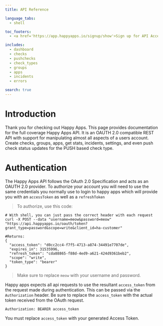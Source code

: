 ```yaml
---
title: API Reference

language_tabs:
  - shell

toc_footers:
  - <a href='https://app.happyapps.io/signup/show'>Sign up for API Access</a>

includes:
  - dashboard
  - checks
  - pushchecks
  - check_types
  - groups
  - apps
  - incidents
  - errors

search: true
---
```


# Introduction

Thank you for checking out Happy Apps. This page provides documentation for the full coverage Happy Apps API. It is an OAUTH 2.0 compatible REST API with support for manipulating almost all aspects of a users account. Create checks, groups, apps, get stats, incidents, settings, and even push check status updates for the PUSH based check type.

# Authentication

The Happy Apps API follows the OAuth 2.0 Specification and acts as an OAUTH 2.0 provider. To authorize your account you will need to use the same credentials you normally use to login to happy apps which will provide you with an `accessToken` as well as a `refreshToken`

> To authorize, use this code:

```shell
# With shell, you can just pass the correct header with each request
curl -X POST --data "username=meow&password=meow" "https://api.happyapps.io/oauth/token?grant_type=password&scope=write&client_id=ha-customer"

#Returns:
{
  "access_token": "d0cc2cc4-f7f5-4713-a874-34491e7707de",
  "expires_in": 31535996,
  "refresh_token": "cda88865-f88d-4ed9-a621-424d9361beb2",
  "scope": "write",
  "token_type": "bearer"
}
```

> Make sure to replace `meow` with your username and password.

Happy apps expects all api requests to use the resultant `access_token` from the request made during authentication. This can be passed via the `Authorization` header. Be sure to replace the `access_token` with the actual token received from the OAuth request.

`Authorization: BEARER access_token`

<aside class="notice">
You must replace <code>access_token</code> with your generated Access Token.
</aside>

